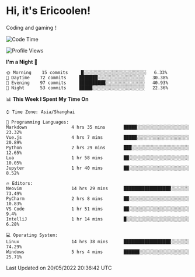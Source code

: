 # Hi, it's Ericoolen!
Coding and gaming！

<!--START_SECTION:waka-->
![Code Time](http://img.shields.io/badge/Code%20Time-262%20hrs%2027%20mins-blue)

![Profile Views](http://img.shields.io/badge/Profile%20Views-6-blue)

**I'm a Night 🦉** 

```text
🌞 Morning    15 commits     █░░░░░░░░░░░░░░░░░░░░░░░░   6.33% 
🌆 Daytime    72 commits     ███████░░░░░░░░░░░░░░░░░░   30.38% 
🌃 Evening    97 commits     ██████████░░░░░░░░░░░░░░░   40.93% 
🌙 Night      53 commits     █████░░░░░░░░░░░░░░░░░░░░   22.36%

```


📊 **This Week I Spent My Time On** 

```text
⌚︎ Time Zone: Asia/Shanghai

💬 Programming Languages: 
Markdown                 4 hrs 35 mins       █████░░░░░░░░░░░░░░░░░░░░   23.32% 
Vue.js                   4 hrs 7 mins        █████░░░░░░░░░░░░░░░░░░░░   20.89% 
Python                   2 hrs 29 mins       ███░░░░░░░░░░░░░░░░░░░░░░   12.65% 
Lua                      1 hr 58 mins        ██░░░░░░░░░░░░░░░░░░░░░░░   10.05% 
Jupyter                  1 hr 40 mins        ██░░░░░░░░░░░░░░░░░░░░░░░   8.52%

🔥 Editors: 
Neovim                   14 hrs 29 mins      ██████████████████░░░░░░░   73.49% 
PyCharm                  2 hrs 8 mins        ██░░░░░░░░░░░░░░░░░░░░░░░   10.83% 
VS Code                  1 hr 51 mins        ██░░░░░░░░░░░░░░░░░░░░░░░   9.4% 
IntelliJ                 1 hr 14 mins        █░░░░░░░░░░░░░░░░░░░░░░░░   6.28%

💻 Operating System: 
Linux                    14 hrs 38 mins      ██████████████████░░░░░░░   74.29% 
Windows                  5 hrs 4 mins        ██████░░░░░░░░░░░░░░░░░░░   25.71%

```


 Last Updated on 20/05/2022 20:36:42 UTC
<!--END_SECTION:waka-->

